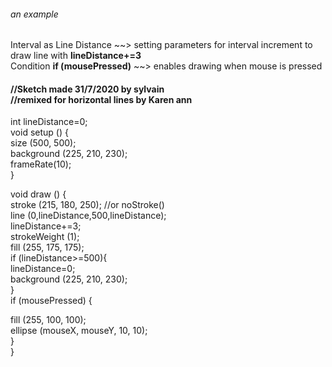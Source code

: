 ###### an example

Interval as Line Distance ~~> setting parameters for interval increment to draw line with **lineDistance+=3** </br>
Condition **if (mousePressed)** ~~> enables drawing when mouse is pressed

#### //Sketch made 31/7/2020 by sylvain </br> //remixed for horizontal lines by Karen ann </br>


int lineDistance=0; </br>
void setup () { </br>
size (500, 500); </br>
background (225, 210, 230);  </br>
frameRate(10);</br>
} </br>

void draw () { </br>
stroke (215, 180, 250); //or noStroke() </br>
line (0,lineDistance,500,lineDistance); </br>
lineDistance+=3; </br>
strokeWeight (1); </br>
fill (255, 175, 175); </br>
if (lineDistance>=500){ </br>
  lineDistance=0; </br>
  background (225, 210, 230);  </br>
}</br>
  if (mousePressed) { </br>
    
  fill (255, 100, 100); </br>
  ellipse (mouseX, mouseY, 10, 10); </br>
}</br>
}</br>

